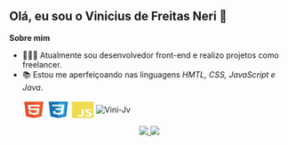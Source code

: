 ## Olá, eu sou o Vinicius de Freitas Neri 🤖

**Sobre mim**

- 🧑🏽‍💻 Atualmente sou desenvolvedor front-end e realizo projetos como freelancer.
- 📚 Estou me aperfeiçoando nas linguagens *HMTL, CSS, JavaScript e Java*.
  <div style="display: inline_block"><br>
  <img align="center" alt="Vini-HTML" height="30" width="40" src="https://raw.githubusercontent.com/devicons/devicon/master/icons/html5/html5-original.svg">
  <img align="center" alt="Vini-CSS" height="30" width="40" src="https://raw.githubusercontent.com/devicons/devicon/master/icons/css3/css3-original.svg">
  <img align="center" alt="Vini-Js" height="30" width="40" src="https://raw.githubusercontent.com/devicons/devicon/master/icons/javascript/javascript-plain.svg">
  <img align="center" alt="Vini-Jv" height="30" width="40" src="https://cdn.jsdelivr.net/gh/devicons/devicon/icons/java/java-original-wordmark.svg">

</div>

<div align="center">
  <a href="https://github.com/vineefreitas">
  <img height="150em" src="https://github-readme-stats.vercel.app/api?username=vineefreitas&show_icons=true&theme=tokyonight&include_all_commits=true&count_private=true"/>
  <img height="150em" src="https://github-readme-stats.vercel.app/api/top-langs/?username=vineefreitas&layout=compact&langs_count=7&theme=tokyonight"/>
</div>
